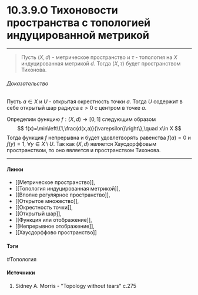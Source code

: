 # 10.3.9.О Тихоновости пространства с топологией индуцированной метрикой
***
>Пусть $(X,d)$ - метрическое пространство и $\tau$ - топология на $X$ индуцированная метрикой $d$. Тогда $(X,\tau)$ будет пространством Тихонова.
###### Доказательство
Пусть $a\in X$ и $U$ - открытая окрестность точки $a$. Тогда $U$ содержит в себе открытый шар радиуса $\varepsilon>0$ с центром в точке $a$. 

Определим функцию $f:(X,d)\to[0,1]$ следующим образом
$$
f(x)=\min\left\{1,\frac{d(x,a)}{\varepsilon}\right\},\quad x\in X
$$
Тогда функция $f$ непрерывна и будет удовлетворять равенства $f(a)=0$ и $f(y)=1$, $\forall y\in X\setminus U$. Так как $(X,d)$ является Хаусдорффовым пространством, то оно является и пространством Тихонова.
***
#### Линки
- [[Метрическое пространство]],
- [[Топология индуцированная метрикой]],
- [[Вполне регулярное пространство]],
- [[Открытое множество]],
- [[Окрестность точки]],
- [[Открытый шар]],
- [[Функция или отображение]],
- [[Непрерывное отображение]],
- [[Хаусдорффово пространство]]
#### Тэги
 #Топология 
#### Источники
1. Sidney A. Morris - "Topology without tears" c.275